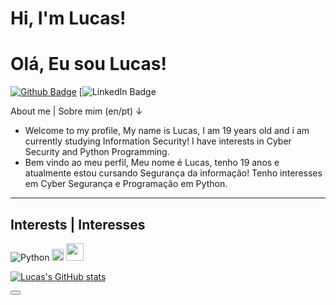 # Hi, I'm Lucas! 
# Olá, Eu sou Lucas!

[![Github Badge](https://img.shields.io/badge/-Github-000?style=flat-square&logo=Github&logoColor=white&link=https://github.com/lucassuppi)](https://github.com/lucassuppi)
[![LinkedIn Badge](https://img.shields.io/badge/LinkedIn-0077B5?style=for-the-badge&logo=linkedin&logoColor=white&https://www.linkedin.com/in/lucas-suppi-b3251b232/)


About me | Sobre mim (en/pt)
↓
- Welcome to my profile,
My name is Lucas, I am 19 years old and i am currently studying Information Security!
I have interests in Cyber Security and Python Programming. 
- Bem vindo ao meu perfil,
Meu nome é Lucas, tenho 19 anos e atualmente estou cursando Segurança da informação!
Tenho interesses em Cyber Segurança e Programação em Python. 
- - - -
## Interests | Interesses
![Python](https://img.shields.io/badge/Python-FFD43B?style=for-the-badge&logo=python&logoColor=darkgreen)
<img src="https://giffiles.alphacoders.com/119/119813.gif" width="19">
<img src="https://cdn-icons-png.flaticon.com/512/1691/1691685.png" width="28">

[![Lucas's GitHub stats](https://github-readme-stats.vercel.app/api?username=lucassuppi)](https://github.com/anuraghazra/github-readme-stats) 

<button name="button"></button>
